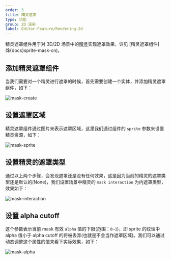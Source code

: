 ```yaml
---
order: 3
title: 精灵遮罩
type: 功能
group: 2D 渲染
label: Editor-Feature/Rendering-2d
---
```


精灵遮罩组件用于对 3D/2D 场景中的[精灵](${docs}editor-sprite-renderer-cn)实现遮罩效果，详见 [精灵遮罩组件](${docs}sprite-mask-cn)。

## 添加精灵遮罩组件

当我们需要对一个精灵进行遮罩的时候，首先需要创建一个实体，并添加精灵遮罩组件，如下：

![mask-create](https://gw.alipayobjects.com/zos/OasisHub/cb173a1d-addd-4ad0-bf23-83a7817200cd/mask-create.gif)

## 设置遮罩区域

精灵遮罩组件通过图片来表示遮罩区域，这里我们通过组件的 `sprite` 参数来设置精灵资源，如下：

![mask-sprite](https://gw.alipayobjects.com/zos/OasisHub/cec92229-02a6-404c-a6fb-f95088bd40aa/mask-sprite.gif)

## 设置精灵的遮罩类型

通过以上两个步骤，会发现遮罩还是没有任何效果，这是因为当前的精灵的遮罩类型还是默认的(None)，我们设置场景中精灵的 `mask interaction` 为内遮罩类型，效果如下：

![mask-interaction](https://gw.alipayobjects.com/zos/OasisHub/1d774f89-164f-46c8-9996-9cda918d074e/image-20210722105530953.png)

## 设置 alpha cutoff

这个参数表示当前 mask 有效 `alpha` 值的下限(范围：`0~1`)，即 sprite 的纹理中 alpha 值小于 alpha cutoff 的将被丢弃(也就是不会当作遮罩区域)。我们可以通过动态调整这个属性的值来看下实际效果，如下：

![mask-alpha](https://gw.alipayobjects.com/zos/OasisHub/43c857ba-bdc2-4e74-af6a-9bd5fd2fbec3/mask-alpha.gif)

